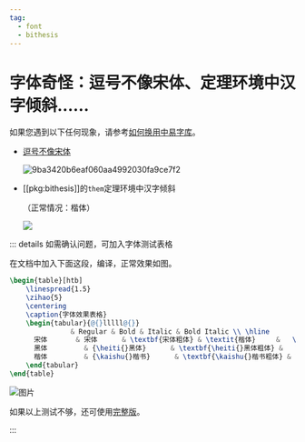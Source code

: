```yaml
---
tag:
  - font
  - bithesis
---
```


# 字体奇怪：逗号不像宋体、定理环境中汉字倾斜……

<!-- https://github.com/BITNP/BIThesis/discussions/447 -->

如果您遇到以下任何现象，请参考[如何换用中易字库](./word-font.md)。

- [逗号不像宋体](https://ask.latexstudio.net/ask/question/8035.html)

  ![9ba3420b6eaf060aa4992030fa9ce7f2](https://github.com/BITNP/BIThesis/assets/73375426/25fb8b6c-34c9-4eb0-9b27-7409b19cf389)

- [[pkg:bithesis]]的`them`定理环境中汉字倾斜

  （正常情况：楷体）

  ![](https://github.com/BITNP/BIThesis/assets/73375426/753558ca-2da3-4590-980a-42b315a6f079)

::: details 如需确认问题，可加入字体测试表格

在文档中加入下面这段，编译，正常效果如图。

```latex
\begin{table}[htb]
    \linespread{1.5}
    \zihao{5}
    \centering
    \caption{字体效果表格}
    \begin{tabular}{@{}lllll@{}}
               & Regular & Bold & Italic & Bold Italic \\ \hline
      宋体       & 宋体      & \textbf{宋体粗体} & \textit{楷体}     &   \textbf{\textit{楷书粗斜体}}  \\
      黑体         & {\heiti{}黑体}      & \textbf{\heiti{}黑体粗体} &   \textit{\heiti{}黑体斜体}     & \textit{\textbf{\heiti{}黑体粗斜体}}   \\
      楷体         & {\kaishu{}楷书}      & \textbf{\kaishu{}楷书粗体} & \textit{\kaishu{}斜体楷体} &  \textbf{\textit{\kaishu{}楷书粗斜体}}    \\
    \end{tabular}
\end{table}
```

![图片](https://github.com/BITNP/BIThesis/assets/73375426/eb64a65e-9a0c-42ae-bfce-29204acbd082)

如果以上测试不够，还可使用[完整版](https://github.com/BITNP/BIThesis/blob/66c063676db20d7b040777e994f8ab0e8643a033/templates/undergraduate-thesis/chapters/1_chapter1.tex#L83-L107)。

:::
